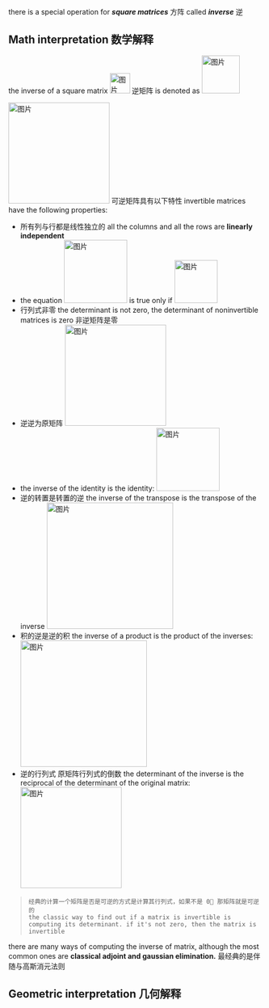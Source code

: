 there is a special operation for ***square matrices*** 方阵 called ***inverse*** 逆
## Math interpretation 数学解释
the inverse of a square matrix <img width="40" alt="图片" src="https://user-images.githubusercontent.com/31954987/226263793-f6b47b1b-a3e0-4085-9e95-58dd433d2bb6.png"> 逆矩阵
 is denoted as <img width="75" alt="图片" src="https://user-images.githubusercontent.com/31954987/226263675-475783f6-468b-44fa-9630-e32348240c3e.png">
 
 <img width="200" alt="图片" src="https://user-images.githubusercontent.com/31954987/226265167-db1c0ac9-f620-4b3e-928d-d8f71cfbd8b3.png">
可逆矩阵具有以下特性 invertible matrices have the following properties:

- 所有列与行都是线性独立的 all the columns and all the rows are **linearly independent**
- the equation <img width="125" alt="图片" src="https://user-images.githubusercontent.com/31954987/226274173-3c3bf5e4-0838-4cfe-a22c-8403db504b81.png"> is true only if <img width="85" alt="图片" src="https://user-images.githubusercontent.com/31954987/226274379-dfb01402-9ce6-4f7e-a5fb-e61de7594309.png">
- 行列式非零 the determinant is not zero, the determinant of noninvertible matrices is zero 非逆矩阵是零
- 逆逆为原矩阵 <img width="200" alt="图片" src="https://user-images.githubusercontent.com/31954987/226284079-581718e7-df85-4591-a026-a0fc0435b9f0.png">
- the inverse of the identity is the identity: <img width="125" alt="图片" src="https://user-images.githubusercontent.com/31954987/226284577-f6360a51-883e-4635-a005-ade173e421ff.png">
- 逆的转置是转置的逆 the inverse of the transpose is the transpose of the inverse <img width="250" alt="图片" src="https://user-images.githubusercontent.com/31954987/226285325-d4a183e9-ef11-4918-b0a4-f94f1685c2c8.png">
- 积的逆是逆的积 the inverse of a product is the product of the inverses:<img width="250" alt="图片" src="https://user-images.githubusercontent.com/31954987/226291011-01111915-09fd-4017-becd-2098334784b7.png">
- 逆的行列式 原矩阵行列式的倒数 the determinant of the inverse is the reciprocal of the determinant of the original matrix: <img width="200" alt="图片" src="https://user-images.githubusercontent.com/31954987/226306112-d5009bf5-0a08-4db8-8b64-a27866754db0.png">

> ```
> 经典的计算一个矩阵是否是可逆的方式是计算其行列式，如果不是 0⃣️ 那矩阵就是可逆的
> the classic way to find out if a matrix is invertible is computing its determinant. if it's not zero, then the matrix is invertible
> ```

there are many ways of computing the inverse of matrix, although the most common ones are **classical adjoint and gaussian elimination.** 最经典的是伴随与高斯消元法则

## Geometric interpretation 几何解释
